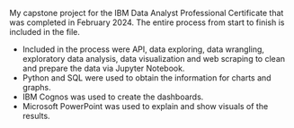 My capstone project for the IBM Data Analyst Professional Certificate that was completed in February 2024. The entire process from start to finish is included in the file.  

- Included in the process were API, data exploring, data wrangling, exploratory data analysis, data visualization and web scraping to clean and prepare the data via Jupyter Notebook.
- Python and SQL were used to obtain the information for charts and graphs.
- IBM Cognos was used to create the dashboards.
- Microsoft PowerPoint was used to explain and show visuals of the results.   
